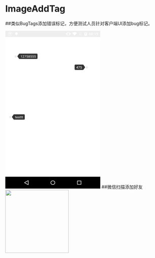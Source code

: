 # ImageAddTag
##类似BugTags添加错误标记，方便测试人员针对客户端UI添加bug标记。

<img src="https://github.com/jokenwang/ImageAddTag/blob/master/image.png" width = "300" height = "500" />
##微信扫描添加好友
<img src="https://github.com/jokenwang/jokenwang.github.com/blob/master/mycode.jpg" width="200" height="200"/>